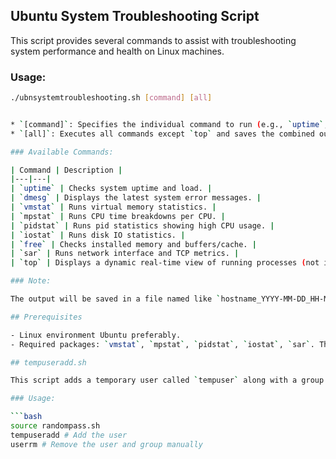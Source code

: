 ## Ubuntu System Troubleshooting Script

This script provides several commands to assist with troubleshooting system performance and health on Linux machines.

### Usage:

```bash
./ubnsystemtroubleshooting.sh [command] [all]


* `[command]`: Specifies the individual command to run (e.g., `uptime`, `dmesg`).
* `[all]`: Executes all commands except `top` and saves the combined output to a file.

### Available Commands:

| Command | Description |
|---|---|
| `uptime` | Checks system uptime and load. |
| `dmesg` | Displays the latest system error messages. |
| `vmstat` | Runs virtual memory statistics. |
| `mpstat` | Runs CPU time breakdowns per CPU. |
| `pidstat` | Runs pid statistics showing high CPU usage. |
| `iostat` | Runs disk IO statistics. |
| `free` | Checks installed memory and buffers/cache. |
| `sar` | Runs network interface and TCP metrics. |
| `top` | Displays a dynamic real-time view of running processes (not included in "all" output). |

### Note:

The output will be saved in a file named like `hostname_YYYY-MM-DD_HH-MM-SS_output.log` in the `/tmp` directory.

## Prerequisites

- Linux environment Ubuntu preferably. 
- Required packages: `vmstat`, `mpstat`, `pidstat`, `iostat`, `sar`. The script attempts to install `sysstat` if `sar` is missing.

## tempuseradd.sh

This script adds a temporary user called `tempuser` along with a group. The user is set to be disabled after one day. A random password is assigned to the account using the `randompass.sh` script.

### Usage:

```bash
source randompass.sh
tempuseradd # Add the user
userrm # Remove the user and group manually
